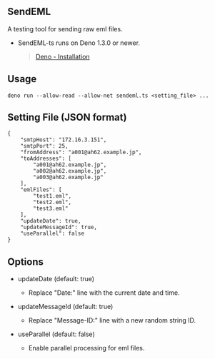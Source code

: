 ## SendEML
A testing tool for sending raw eml files.
* SendEML-ts runs on Deno 1.3.0 or newer.
  > [Deno - Installation](https://deno.land/#installation)

## Usage
```
deno run --allow-read --allow-net sendeml.ts <setting_file> ...
```

## Setting File (JSON format)
```
{
    "smtpHost": "172.16.3.151",
    "smtpPort": 25,
    "fromAddress": "a001@ah62.example.jp",
    "toAddresses": [
        "a001@ah62.example.jp",
        "a002@ah62.example.jp",
        "a003@ah62.example.jp"
    ],
    "emlFiles": [
        "test1.eml",
        "test2.eml",
        "test3.eml"
    ],
    "updateDate": true,
    "updateMessageId": true,
    "useParallel": false
}
```

## Options

* updateDate (default: true)
  - Replace "Date:" line with the current date and time.

* updateMessageId (default: true)
  - Replace "Message-ID:" line with a new random string ID.

* useParallel (default: false)
  - Enable parallel processing for eml files.
